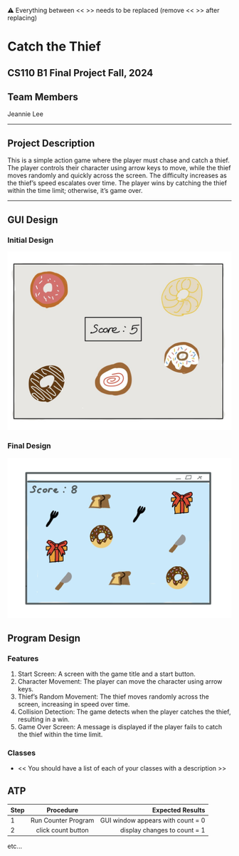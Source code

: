 
:warning: Everything between << >> needs to be replaced (remove << >> after replacing)

# Catch the Thief
## CS110 B1 Final Project  Fall, 2024

## Team Members

Jeannie Lee

***

## Project Description

This is a simple action game where the player must chase and catch a thief.
The player controls their character using arrow keys to move, while the thief moves randomly and quickly
across the screen. The difficulty increases as the thief’s speed escalates over time.
The player wins by catching the thief within the time limit; otherwise, it’s game over.

***    

## GUI Design

### Initial Design

![initial gui](template_final_project-master/assets/gui.jpg)

### Final Design

![final gui](assets/finalgui.jpg)

## Program Design

### Features

1. Start Screen: A screen with the game title and a start button.
2. Character Movement: The player can move the character using arrow keys.
3. Thief’s Random Movement: The thief moves randomly across the screen, increasing in speed over time.
4. Collision Detection: The game detects when the player catches the thief, resulting in a win.
5. Game Over Screen: A message is displayed if the player fails to catch the thief within the time limit.

### Classes

- << You should have a list of each of your classes with a description >>

## ATP

| Step                 |Procedure             |Expected Results                   |
|----------------------|:--------------------:|----------------------------------:|
|  1                   | Run Counter Program  |GUI window appears with count = 0  |
|  2                   | click count button   | display changes to count = 1      |
etc...
